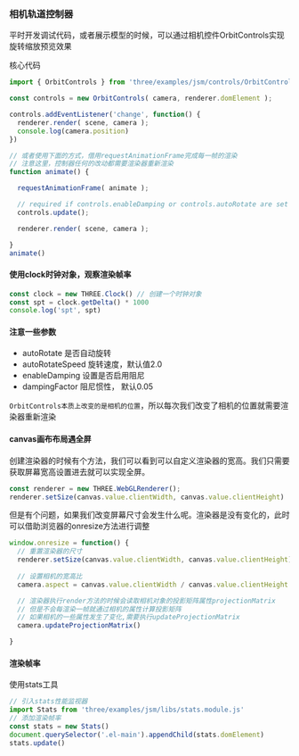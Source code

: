 ### 相机轨道控制器

平时开发调试代码，或者展示模型的时候，可以通过相机控件OrbitControls实现旋转缩放预览效果

核心代码
```js
import { OrbitControls } from 'three/examples/jsm/controls/OrbitControls.js';

const controls = new OrbitControls( camera, renderer.domElement );

controls.addEventListener('change', function() {
  renderer.render( scene, camera );
  console.log(camera.position)
})

// 或者使用下面的方式，借用requestAnimationFrame完成每一帧的渲染
// 注意这里，控制器任何的改动都需要渲染器重新渲染
function animate() {

  requestAnimationFrame( animate );

  // required if controls.enableDamping or controls.autoRotate are set to true
  controls.update();

  renderer.render( scene, camera );

}
animate()
```
#### 使用clock时钟对象，观察渲染帧率
```js
const clock = new THREE.Clock() // 创建一个时钟对象 
const spt = clock.getDelta() * 1000
console.log('spt', spt)
```


#### 注意一些参数
- autoRotate 是否自动旋转
- autoRotateSpeed 旋转速度，默认值2.0
- enableDamping 设置是否启用阻尼
- dampingFactor 阻尼惯性， 默认0.05


`OrbitControls本质上改变的是相机的位置`，所以每次我们改变了相机的位置就需要渲染器重新渲染

#### canvas画布布局遇全屏
创建渲染器的时候有个方法，我们可以看到可以自定义渲染器的宽高。我们只需要获取屏幕宽高设置进去就可以实现全屏。
```js
const renderer = new THREE.WebGLRenderer();
renderer.setSize(canvas.value.clientWidth, canvas.value.clientHeight)
```
但是有个问题，如果我们改变屏幕尺寸会发生什么呢。渲染器是没有变化的，此时可以借助浏览器的onresize方法进行调整

```js
window.onresize = function() {
  // 重置渲染器的尺寸
  renderer.setSize(canvas.value.clientWidth, canvas.value.clientHeight)
  
  // 设置相机的宽高比
  camera.aspect = canvas.value.clientWidth / canvas.value.clientHeight

  // 渲染器执行render方法的时候会读取相机对象的投影矩阵属性projectionMatrix
  // 但是不会每渲染一帧就通过相机的属性计算投影矩阵
  // 如果相机的一些属性发生了变化,需要执行updateProjectionMatrix
  camera.updateProjectionMatrix()

}
```

#### 渲染帧率
使用stats工具
```js
// 引入stats性能监视器
import Stats from 'three/examples/jsm/libs/stats.module.js'
// 添加渲染帧率
const stats = new Stats()
document.querySelector('.el-main').appendChild(stats.domElement)
stats.update()
```

